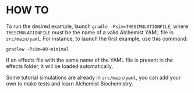 # HOW TO

To run the desired example, launch `gradle -Psim=THESIMULATIONFILE`, where `THESIMULATIONFILE` must be the name of a valid Alchemist YAML file in `src/main/yaml`. For instance, to launch the first example, use this command:

``gradlew -Psim=00-minimal``

If an effects file with the same name of the YAML file is present in the effects folder, it will be loaded automatically.

Some tutorial simulations are already in `src/main/yaml`, you can add your own to make tests and learn Alchemist Biochemistry.
